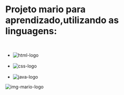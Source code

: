 <h1>Projeto mario para aprendizado,utilizando as linguagens:</h1>
<br>
<ul>
<li><img src="https://img.shields.io/badge/HTML5-E34F26?style=for-the-badge&logo=html5&logoColor=white" alt="html-logo"/></li>  
<br>
<li><img src="https://img.shields.io/badge/CSS3-1572B6?style=for-the-badge&logo=css3&logoColor=white" alt="css-logo"/></li> 
<br>
<li><img src="https://img.shields.io/badge/JavaScript-F7DF1E?style=for-the-badge&logo=javascript&logoColor=black" alt="java-logo"/></li>
</ul> 

<img src="" alt="img-mario-logo">
